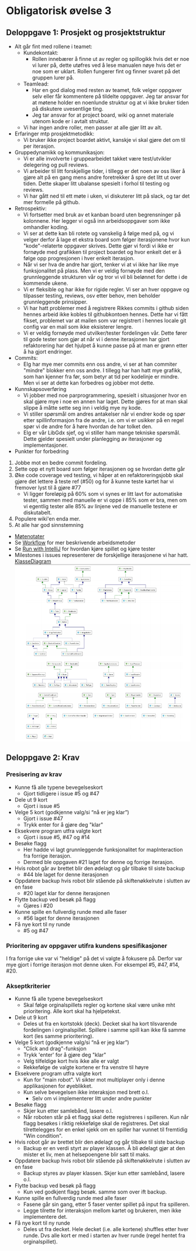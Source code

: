 # Obligatorisk øvelse 3

## Deloppgave 1: Prosjekt og prosjektstruktur
* Alt går fint med rollene i teamet:
  * Kundekontakt:
    * Rollen innebærer å finne ut av regler og spillogikk hvis det er noe vi lurer på, dette utøfres ved å lese manualen nøye hvis det er noe som er uklart. Rollen fungerer fint og finner svaret på det gruppen lurer på.
  * Teamlead:
    * Har en god dialog med resten av teamet, folk velger oppgaver selv eller får kommentere på tildelte oppgaver. Jeg tar ansvar for at møtene holder en noenlunde struktur og at vi ikke bruker tiden på diskutere uvesentlige ting.
    * Jeg tar ansvar for at project board, wiki og annet materiale utenom kode er i avtalt struktur.
  * Vi har ingen andre roller, men passer at alle gjør litt av alt.
* Erfaringer mtp prosjektmetodikk:
  * Vi bruker ikke project boardet aktivt, kanskje vi skal gjøre det om til per iterasjon.
* Gruppedynamikk og kommunikasjon:
  * Vi er alle involverte i gruppearbeidet takket være test/utvikler delegering og pull reviews.
  * Vi arbeider til litt forskjellige tider, i tillegg er det noen av oss liker å gjøre alt på en gang mens andre foretrekker å spre det litt ut over tiden. Dette skaper litt ubalanse spesielt i forhol til testing og reviews.
  * Vi har gått ned til ett møte i uken, vi diskuterer litt på slack, og tar det mer formelle på github.
* Retrospektiv:
  * Vi fortsetter med bruk av et kanban board uten begrensninger på kolonnene. Her legger vi også inn arbeidsoppgaver som ikke omhandler koding. 
  * Vi ser at dette kan bli rotete og vanskelig å følge med på, og vi velger derfor å lage et ekstra board som følger iterasjonene hvor kun "kode"-relaterte oppgaver skrives. Dette gjør vi fordi vi ikke er fornøyde med grafikken til project boardet og hvor enkelt det er å følge opp progresjonen i hver enkelt iterasjon.
  * Når vi ser hva de andre har gjort, tenker vi at vi ikke har like mye funksjonalitet på plass. Men vi er veldig fornøyde med den grunnleggende strukturen vår og tror vi vil bli belønnet for dette i de kommende ukene.
  * Vi er fleksible og har ikke for rigide regler. Vi ser an hver oppgave og tilpasser testing, reviews, osv etter behov, men beholder grunnleggende prinsipper.
  * Vi har hatt problemer med å registrere Rikkes commits i github siden hennes arbeid ikke kobles til githubkontoen hennes. Dette har vi fått fikset, problemet var at mailen som var registrert i hennes locale git config var en mail som ikke eksisterer lengre.
  * Vi er veldig fornøyde med utvilker/tester fordelingen vår. Dette fører til gode tester som gjør at når vi i denne iterasjonen har gjort refaktorering har det hjulpet å kunne passe på at man er grønn etter å ha gjort endringer.
* Commits:
  * Elg har mye mer commits enn oss andre, vi ser at han commiter "mindre" blokker enn oss andre. I tillegg har han hatt mye grafikk, som han kjenner fra før, som betyr at tid per kodelinje er mindre. Men vi ser at dette kan forbedres og jobber mot dette.
* Kunnskapsoverføring
  * Vi jobber med noe parprogrammering, spesielt i situasjoner hvor en skal gjøre mye i noe en annen har laget. Dette gjøres for at man skal slippe å måtte sette seg inn i veldig mye ny kode.
  * Vi stiller spørsmål om andres antakelser når vi endrer kode og spør etter spillinformasjon fra de andre, i.e. om vi er usikker på en regel spør vi de andre for å høre hvordan de har tolket den.
  * Elg er vår LibGdx sjef, og vi stiller ham mange tekniske spørsmål. Dette gjelder spesielt under planlegging av iterasjoner og implementasjoner.
* Punkter for forbedring
1. Jobbe mot en bedre commit fordeling.
2. Sette opp et nytt board som følger iterasjonen og se hvordan dette går
3. Øke code coverage ved testing, vi håper at en refaktoreringsjobb skal gjøre det lettere å teste ref (#50) og for å kunne teste kartet har vi fremover lyst til å gjøre #77
   * Vi ligger foreløpig på 60% som vi synes er litt lavt for automatiske tester, sammen med manuelle er vi oppe i 85% som er bra, men om vi egentlig tester alle 85% av linjene ved de manuelle testene er diskutabelt.
4. Populere wiki'en enda mer.
5. At alle har god sinnstemning

* [Møtenotater](https://github.com/inf112-v19/Blodige-roboter/wiki)
* Se [Workflow](https://github.com/inf112-v19/Blodige-roboter/wiki/Workflow) for mer beskrivende arbeidsmetoder
* Se [Run with IntelliJ](https://github.com/inf112-v19/Blodige-roboter/wiki/Other_Run-with-IntelliJ) for hvordan kjøre spillet og kjøre tester
* Milestones i issues representerer de forskjellige iterasjonene vi har hatt.
[KlasseDiagram](Oblig3-KlasseDiagram.PNG)
![klassediagram](Oblig3-KlasseDiagram.PNG)

## Deloppgave 2: Krav

### Presisering av krav
* Kunne få alle typene bevegelseskort
  * Gjort tidligere i issue #5 og #47
* Dele ut 9 kort
  * Gjort i issue #5
* Velge 5 kort (godkjenne valg/si “nå er jeg klar”)
  * Gjort i issue #47
  * Trykk enter for å gjøre deg "klar"
* Eksekvere program utfra valgte kort
  * Gjort i issue #5, #47 og #14
* Besøke flagg
  * Her hadde vi lagt grunnleggende funksjonalitet for mapInteraction fra forrige iterasjon.
  * Dermed ble oppgaven #21 laget for denne og forrige iterasjon.
* Hvis robot går av brettet blir den ødelagt og går tilbake til siste backup
  * #44 ble laget for denne iterasjonen
* Oppdatere backup hvis robot blir stående på skiftenøkkelrute i slutten av en fase
  * #20 laget klar for denne iterasjonen
* Flytte backup ved besøk på flagg
  * Gjøres i #20
* Kunne spille en fullverdig runde med alle faser
  * #56 laget for denne iterasjonen
* Få nye kort til ny runde
  * #5 og #47

### Prioritering av oppgaver utifra kundens spesifikasjoner
I fra forrige uke var vi "heldige" på det vi valgte å fokusere på. Derfor var mye gjort i forrige iterasjon mot denne uken. For eksempel #5, #47, #14, #20. 

### Akseptkriterier
* Kunne få alle typene bevegelseskort
  * Skal følge orginalspillets regler og kortene skal være unike mht prioritering. Alle kort skal ha hjelpetekst.
* Dele ut 9 kort
  * Deles ut fra en kortstokk (deck). Decket skal ha kort tilsvarende fordelingen i orginalspillet. Spillere i samme spill kan ikke få samme kort (les samme prioritering).
* Velge 5 kort (godkjenne valg/si “nå er jeg klar”)
  * "Click and drag"-funksjon
  * Trykk 'enter' for å gjøre deg "klar"
  * Velg tilfeldige kort hvis ikke alle er valgt
  * Rekkefølge de valgte kortene er fra venstre til høyre
* Eksekvere program utfra valgte kort
  * Kun for "main robot". Vi sikter mot multiplayer only i denne applikasjonen for øyeblikket.
  * Kun selve bevegelsen ikke interaksjon med brett o.l.
    * Selv om vi implementerer litt under andre punkter
* Besøke flagg
  * Skjer kun etter samlebånd,  lasere o.l.
  * Når roboten står på et flagg skal dette registreres i spilleren. Kun når flagg besøkes i riktig rekkefølge skal de registreres. Det skal tilrettelegges for en enkel sjekk om en spiller har vunnet til fremtidig "Win condition".
* Hvis robot går av brettet blir den ødelagt og går tilbake til siste backup
  * Backup er en verdi styrt av player klassen. Å bli ødelagt gjør at den mister et liv, men at helsepoengene blir satt til maks.
* Oppdatere backup hvis robot blir stående på skiftenøkkelrute i slutten av en fase
  * Backup styres av player klassen. Skjer kun etter samlebånd,  lasere o.l.
* Flytte backup ved besøk på flagg
  * Kun ved godkjent flagg besøk. samme som over ift backup.
* Kunne spille en fullverdig runde med alle faser
  * Fasene går sin gang, etter 5 faser venter spillet på input fra spilleren.
  * Legge tilrette for interaksjon mellom kartet og brukeren, men ikke implementere det.
* Få nye kort til ny runde
  * Deles ut fra decket. Hele decket (i.e. alle kortene) shuffles etter hver runde. Dvs alle kort er med i starten av hver runde (regel hentet fra orginalspillet).
